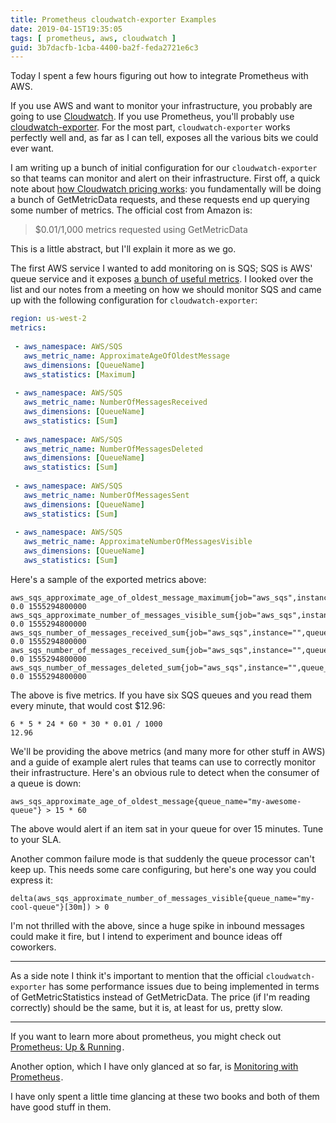 ```yaml
---
title: Prometheus cloudwatch-exporter Examples
date: 2019-04-15T19:35:05
tags: [ prometheus, aws, cloudwatch ]
guid: 3b7dacfb-1cba-4400-ba2f-feda2721e6c3
---
```

Today I spent a few hours figuring out how to integrate Prometheus with AWS.

<!--more-->

If you use AWS and want to monitor your infrastructure, you probably are going
to use [Cloudwatch](https://aws.amazon.com/cloudwatch/).  If you use Prometheus,
you'll probably use
[cloudwatch-exporter](https://github.com/prometheus/cloudwatch_exporter).  For
the most part, `cloudwatch-exporter` works perfectly well and, as far as I can
tell, exposes all the various bits we could ever want.

I am writing up a bunch of initial configuration for our `cloudwatch-exporter`
so that teams can monitor and alert on their infrastructure.  First off, a quick
note about [how Cloudwatch pricing
works](https://aws.amazon.com/cloudwatch/pricing/): you fundamentally will be
doing a bunch of GetMetricData requests, and these requests end up querying some
number of metrics.  The official cost from Amazon is:

> $0.01/1,000 metrics requested using GetMetricData

This is a little abstract, but I'll explain it more as we go.

The first AWS service I wanted to add monitoring on is SQS; SQS is AWS' queue
service and it exposes [a bunch of useful
metrics](https://docs.aws.amazon.com/AWSSimpleQueueService/latest/SQSDeveloperGuide/sqs-available-cloudwatch-metrics.html).
I looked over the list and our notes from a meeting on how we should monitor SQS
and came up with the following configuration for `cloudwatch-exporter`:

```yaml
region: us-west-2                                  
metrics:                                                                                                           
                                            
 - aws_namespace: AWS/SQS     
   aws_metric_name: ApproximateAgeOfOldestMessage
   aws_dimensions: [QueueName]  
   aws_statistics: [Maximum]  
                        
 - aws_namespace: AWS/SQS     
   aws_metric_name: NumberOfMessagesReceived  
   aws_dimensions: [QueueName]  
   aws_statistics: [Sum]      
                        
 - aws_namespace: AWS/SQS     
   aws_metric_name: NumberOfMessagesDeleted
   aws_dimensions: [QueueName]           
   aws_statistics: [Sum]      
                        
 - aws_namespace: AWS/SQS     
   aws_metric_name: NumberOfMessagesSent
   aws_dimensions: [QueueName]                        
   aws_statistics: [Sum]    
                        
 - aws_namespace: AWS/SQS     
   aws_metric_name: ApproximateNumberOfMessagesVisible
   aws_dimensions: [QueueName]                        
   aws_statistics: [Sum]    
```

Here's a sample of the exported metrics above:

```
aws_sqs_approximate_age_of_oldest_message_maximum{job="aws_sqs",instance="",queue_name="utility",} 0.0 1555294800000
aws_sqs_approximate_number_of_messages_visible_sum{job="aws_sqs",instance="",queue_name="utility",} 0.0 1555294800000
aws_sqs_number_of_messages_received_sum{job="aws_sqs",instance="",queue_name="utility",} 0.0 1555294800000
aws_sqs_number_of_messages_received_sum{job="aws_sqs",instance="",queue_name="utility",} 0.0 1555294800000
aws_sqs_number_of_messages_deleted_sum{job="aws_sqs",instance="",queue_name="utility",} 0.0 1555294800000
```

The above is five metrics.  If you have six SQS queues and you read them every minute, that would cost $12.96:

```
6 * 5 * 24 * 60 * 30 * 0.01 / 1000
12.96
```

We'll be providing the above metrics (and many more for other stuff in AWS) and
a guide of example alert rules that teams can use to correctly monitor their
infrastructure.  Here's an obvious rule to detect when the consumer of a queue
is down:

```
aws_sqs_approximate_age_of_oldest_message{queue_name="my-awesome-queue"} > 15 * 60
```

The above would alert if an item sat in your queue for over 15 minutes.  Tune to
your SLA.

Another common failure mode is that suddenly the queue processor can't keep up.
This needs some care configuring, but here's one way you could express it:

```
delta(aws_sqs_approximate_number_of_messages_visible{queue_name="my-cool-queue"}[30m]) > 0
```

I'm not thrilled with the above, since a huge spike in inbound messages could
make it fire, but I intend to experiment and bounce ideas off coworkers.

---

As a side note I think it's important to mention that the official
`cloudwatch-exporter` has some performance issues due to being implemented in
terms of GetMetricStatistics instead of GetMetricData.  The price (if I'm
reading correctly) should be the same, but it is, at least for us, pretty slow.

---

If you want to learn more about prometheus, you might check out
<a target="_blank" href="https://www.amazon.com/gp/product/1492034142/ref=as_li_tl?ie=UTF8&camp=1789&creative=9325&creativeASIN=1492034142&linkCode=as2&tag=afoolishmanif-20&linkId=278532d1c97806594ebd0c4fcfa13ac0">Prometheus: Up &amp; Running</a><img src="//ir-na.amazon-adsystem.com/e/ir?t=afoolishmanif-20&l=am2&o=1&a=1492034142" width="1" height="1" border="0" alt="" style="border:none !important; margin:0px !important;" />.

Another option, which I have only glanced at so far, is
<a target="_blank" href="https://www.amazon.com/gp/product/B07DPH8MN9/ref=as_li_tl?ie=UTF8&camp=1789&creative=9325&creativeASIN=B07DPH8MN9&linkCode=as2&tag=afoolishmanif-20&linkId=2b4f2f0a6875da783935182c302d73c5">Monitoring with Prometheus</a><img src="//ir-na.amazon-adsystem.com/e/ir?t=afoolishmanif-20&l=am2&o=1&a=B07DPH8MN9" width="1" height="1" border="0" alt="" style="border:none !important; margin:0px !important;" />.

I have only spent a little time glancing at these two books and both of them
have good stuff in them.
